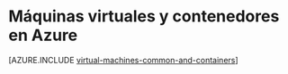 <properties 
    pageTitle="Máquinas virtuales y contenedores | Microsoft Azure" 
    description="Describe máquinas virtuales, Docker y Linux contenedores y su uso en grupos de cada una en Azure, incluidos los beneficios de cada uno y escenarios en los que cada enfoque funciona muy bien." 
    services="virtual-machines-linux" 
    documentationCenter="virtual-machines" 
    authors="squillace" 
    manager="timlt"
    tags="azure-resource-manager,azure-service-management" 
/>
    

<tags 
    ms.service="virtual-machines-linux" 
    ms.devlang="na" 
    ms.topic="article" 
    ms.tgt_pltfrm="vm-linux"
    ms.workload="infrastructure" 
    ms.date="08/23/2016" 
    ms.author="rasquill" 
/>


# <a name="virtual-machines-and-containers-in-azure"></a>Máquinas virtuales y contenedores en Azure

[AZURE.INCLUDE [virtual-machines-common-and-containers](../../includes/virtual-machines-common-containers.md)]
